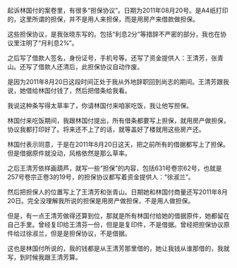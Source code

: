 起诉林国付的案卷里，有很多“担保协议”。日期为2011年08月20号。是A4纸打印的，这里所谓的担保，并不是用人来担保，而是用房产来借款做担保。

这些担保协议，是我张晓东写的。包括“利息2分”等措辞不严密的部分，我也在协议里注明了“月利息2%”。

之后写了借款人签名，身份证号，手机号等。还写了资金提供人：王清芳，张青山。还写了借款人还清后，此担保协议自动作废。

是因为2011年8月20日这段时间正处于我从外地辞职回到尚志的期间。王清芳跟我说，她借给林国付钱了，然后把借条给我看。

我说这种条写得太草率了，你请林国付来咱家吃饭，我让他写担保。

林国付来吃饭期间，我跟林国付提出，所有借条都要写上担保，就用房产做担保，协议我都打印好了。将来还不上了的话，就等盖好了楼就用这些房产还。

林国付表示同意，于是在2011年8月20日这天，把之前所有的借据都写上了担保。但是借据原件就没动，风格依然是那么草率。

之后王清芳依样画葫芦，就写一些“担保”的内容，包括631号卷宗62号，也就是257号卷宗正卷3的19号，的担保协议都写着资金提供人：“徐淑兰”。

然后把担保人的位置写上了王清芳和张青山。日期她和林国付商量还写2011年8月20日。完全没理解我所说的担保是用房产做担保，不是用人做担保。

但是，有一点王清芳做得还算到位，那就是所有林国付给她的借据原件，她都留在自己手里。曾经复印给王清芬一份，但是是复印件，不是借据。曾经把担保协议原件给过徐淑兰，但是是担保协议，不是借据。

这也是林国付所说的，我的钱都是从王清芳那里借的，她让我钱从谁那借的，我就写，到时候我跟王清芳算。
